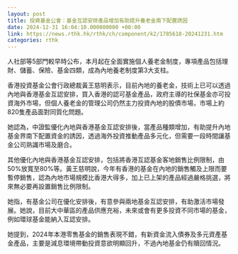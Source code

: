 ```yaml
---
layout: post
title: 投資基金公會：基金互認安排產品增加有助提升養老金南下配置誘因
date: 2024-12-31 16:04:10.000000000 +08:00
link: https://news.rthk.hk/rthk/ch/component/k2/1785618-20241231.htm
categories: rthk
---
```


人社部等5部門較早時公布，本月起在全面實施個人養老金制度，專項產品包括理財、儲蓄、保險、基金四類，成為內地養老制度第3大支柱。

香港投資基金公會行政總裁黃王慈明表示，目前內地的養老金，技術上已可以透過內地與香港基金互認安排，買入香港的認可基金產品，政府主導的社保基金亦可投資海外市場，但個人養老金的管理公司仍然主力投資內地的股債市場，市場上約820隻產品面對同質化問題。

她認為，中證監優化內地與香港基金互認安排後，當產品種類增加，有助提升內地基金界南下配置資金的誘因，透過海外投資推動產品多元化，但需要一段時間讓基金公司熟識市場及磨合。

其他優化內地與香港基金互認安排，包括將香港互認基金客地銷售比例限制，由50%放寬至80%等。黃王慈明說，今年有香港的基金在內地的銷售觸及上限而要暫停銷售，認為內地市場規模比香港大得多，加上已上架的產品經過嚴格挑選，將來無必要再設置銷售比例限制。

她指，有基金公司在優化安排後，有意參與兩地基金互認安排，有助激活市場發展。她說，目前大中華區的產品供應充裕，未來或會有更多投資不同市場的基金，例如環球基金能納入互認安排。

她提到，2024年本港零售基金的銷售表現不錯，有新資金流入債券及多元資產基金產品，主要是減息環境帶動投資意欲明顯回升，不過內地基金仍有贖回情況。
